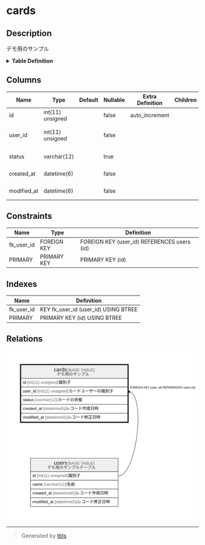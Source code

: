 # cards

## Description

デモ用のサンプル

<details>
<summary><strong>Table Definition</strong></summary>

```sql
CREATE TABLE `cards` (
  `id` int(11) unsigned NOT NULL AUTO_INCREMENT COMMENT '識別子',
  `user_id` int(11) unsigned NOT NULL COMMENT 'カードユーザーの識別子',
  `status` varchar(12) DEFAULT NULL COMMENT 'カードの状態',
  `created_at` datetime(6) NOT NULL COMMENT 'レコード作成日時',
  `modified_at` datetime(6) NOT NULL COMMENT 'レコード修正日時',
  PRIMARY KEY (`id`),
  KEY `fk_user_id` (`user_id`),
  CONSTRAINT `fk_user_id` FOREIGN KEY (`user_id`) REFERENCES `users` (`id`)
) ENGINE=InnoDB DEFAULT CHARSET=utf8 COMMENT='デモ用のサンプル'
```

</details>

## Columns

| Name | Type | Default | Nullable | Extra Definition | Children | Parents | Comment |
| ---- | ---- | ------- | -------- | --------------- | -------- | ------- | ------- |
| id | int(11) unsigned |  | false | auto_increment |  |  | 識別子 |
| user_id | int(11) unsigned |  | false |  |  | [users](users.md) | カードユーザーの識別子 |
| status | varchar(12) |  | true |  |  |  | カードの状態 |
| created_at | datetime(6) |  | false |  |  |  | レコード作成日時 |
| modified_at | datetime(6) |  | false |  |  |  | レコード修正日時 |

## Constraints

| Name | Type | Definition |
| ---- | ---- | ---------- |
| fk_user_id | FOREIGN KEY | FOREIGN KEY (user_id) REFERENCES users (id) |
| PRIMARY | PRIMARY KEY | PRIMARY KEY (id) |

## Indexes

| Name | Definition |
| ---- | ---------- |
| fk_user_id | KEY fk_user_id (user_id) USING BTREE |
| PRIMARY | PRIMARY KEY (id) USING BTREE |

## Relations

![er](cards.svg)

---

> Generated by [tbls](https://github.com/k1LoW/tbls)
